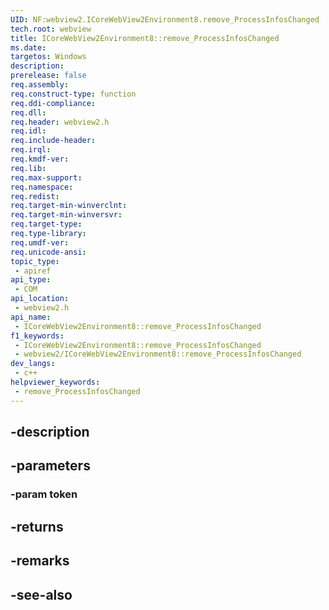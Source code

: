 ```yaml
---
UID: NF:webview2.ICoreWebView2Environment8.remove_ProcessInfosChanged
tech.root: webview
title: ICoreWebView2Environment8::remove_ProcessInfosChanged
ms.date: 
targetos: Windows
description: 
prerelease: false
req.assembly: 
req.construct-type: function
req.ddi-compliance: 
req.dll: 
req.header: webview2.h
req.idl: 
req.include-header: 
req.irql: 
req.kmdf-ver: 
req.lib: 
req.max-support: 
req.namespace: 
req.redist: 
req.target-min-winverclnt: 
req.target-min-winversvr: 
req.target-type: 
req.type-library: 
req.umdf-ver: 
req.unicode-ansi: 
topic_type:
 - apiref
api_type:
 - COM
api_location:
 - webview2.h
api_name:
 - ICoreWebView2Environment8::remove_ProcessInfosChanged
f1_keywords:
 - ICoreWebView2Environment8::remove_ProcessInfosChanged
 - webview2/ICoreWebView2Environment8::remove_ProcessInfosChanged
dev_langs:
 - c++
helpviewer_keywords:
 - remove_ProcessInfosChanged
---
```


## -description

## -parameters

### -param token

## -returns

## -remarks

## -see-also

